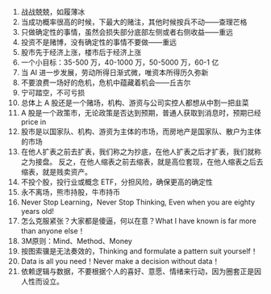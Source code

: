 1. 战战兢兢，如履薄冰
2. 当成功概率很高的时候，下最大的赌注，其他时候按兵不动——查理芒格
3. 只做确定性的事情，虽然会损失部分底部左侧或者右侧收益——重远
4. 投资不是赌博，没有确定性的事情不要做——重远
5. 股市先于经济上涨，楼市后于经济上涨
6. 一个小目标：35-500 万，40-1000 万，50-5000 万，60-1 亿
7. 当 AI 进一步发展，劳动所得日渐式微，唯资本所得历久弥新
8. 不要浪费一场好的危机，危机中蕴藏着机会——丘吉尔
9. 宁可踏空，不可亏损
10. 总体上 A 股还是一个赌场，机构、游资与公司实控人都想从中割一把韭菜
11. A 股是一个政策市，无论政策是否达到预期，普通人获取到消息时，预期已经 price in
12. 股市是以国家队、机构、游资为主体的市场，而房地产是国家队、散户为主体的市场
13. 在他人扩表之前去扩表，我们称之为抄底，在他人扩表之后才扩表，我们就称之为接盘。  反之，在他人缩表之前去缩表，就是高位套现，在他人缩表之后去缩表，就是贱卖资产。
14. 不投个股，投行业或概念 ETF，分担风险，确保更高的确定性
15. 永不离场，熊市持股，牛市持币
16. Never Stop Learning，Never Stop Thinking, Even when you are eighty years old!
17. 怎么克服紧张？大家都是傻逼，何以在意？What I have known is far more than anyone else！
18. 3M原则：Mind、Method、Money
19. 按图索骥是无法奏效的，Thinking and formulate a pattern suit yourself！
20. Data is all you need！Never make a decision without data！
21. 依赖逻辑与数据，不要根据个人的喜好、意愿、情绪来行动，因为圈套正是因人性而设立。
